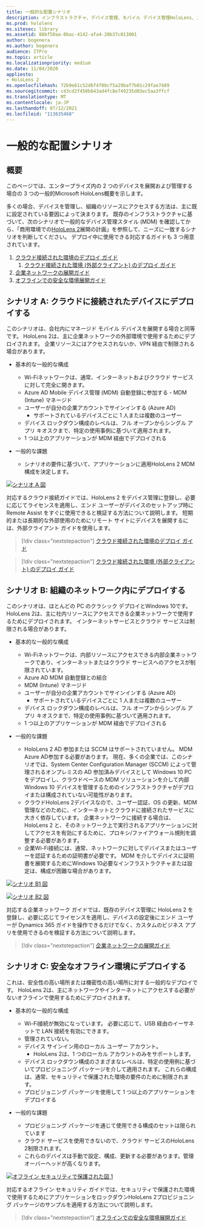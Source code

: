 ```yaml
---
title: 一般的な配置シナリオ
description: インフラストラクチャ、デバイス管理、モバイル デバイス管理HoloLens、エンタープライズ環境でのAzure Active Directoryの展開と管理について説明します。
ms.prod: hololens
ms.sitesec: library
ms.assetid: 88bf50aa-0bac-4142-afa4-20b37c013001
author: bogenera
ms.author: bogenera
audience: ITPro
ms.topic: article
ms.localizationpriority: medium
ms.date: 11/04/2020
appliesto:
- HoloLens 2
ms.openlocfilehash: 72b9e61c52d6f4f08cf5a29baf7b01c29fae7489
ms.sourcegitcommit: c43cd2f450b643ad4fc8e749235d03ec5aa3ffcf
ms.translationtype: MT
ms.contentlocale: ja-JP
ms.lasthandoff: 07/12/2021
ms.locfileid: "113635468"
---
```

# <a name="common-deployment-scenarios"></a>一般的な配置シナリオ

## <a name="overview"></a>概要

このページでは、エンタープライズ内の 2 つのデバイスを展開および管理する場合の 3 つの一般的Microsoft HoloLens概要を示します。

多くの場合、デバイスを管理し、組織のリソースにアクセスする方法は、主に既に設定されている要因によって決まります。 既存のインフラストラクチャに基づいて、次のシナリオで一般的なデバイス管理スタイル (MDM) を確認してから、「商用環境での[HoloLens 2](hololens-core-components.md)展開の計画」を参照して、ニーズに一致するシナリオを判断してください。 デプロイ中に使用できる対応するガイドも 3 つ用意されています。


 1. [クラウド接続された環境のデプロイ ガイド](hololens2-cloud-connected-overview.md)
     1. [クラウド接続された環境 (外部クライアント) のデプロイ ガイド](hololens2-deployment-guide.md)
 1. [企業ネットワークの展開ガイド](hololens2-corp-connected-overview.md)
 1. [オフラインでの安全な環境展開ガイド](hololens-common-scenarios-offline-secure.md)

## <a name="scenario-a-deploy-to-cloud-connected-devices"></a>シナリオ A: クラウドに接続されたデバイスにデプロイする

このシナリオは、会社内にマネージド モバイル デバイスを展開する場合と同等です。 HoloLens 2は、主に企業ネットワークの外部環境で使用するためにデプロイされます。 企業リソースにはアクセスされないか、VPN 経由で制限される場合があります。 
 * 基本的な一般的な構成
   * Wi-Fiネットワークは、通常、インターネットおよびクラウド サービスに対して完全に開きます。
   * Azure AD Mobile デバイス管理 (MDM) 自動登録に参加する - MDM (Intune) マネージド
   * ユーザーが自分の企業アカウントでサインインする (Azure AD)
     * サポートされているデバイスごとに 1 人または複数のユーザー
   * デバイス ロックダウン構成のレベルは、フル オープンからシングル アプリ キオスクまで、特定の使用事例に基づいて適用されます。
   * 1 つ以上のアプリケーションが MDM 経由でデプロイされる

* 一般的な課題
   * シナリオの要件に基づいて、アプリケーションに適用HoloLens 2 MDM 構成を決定します。

[![シナリオ A 図 ](images/deployment-guides-revised-scenario-a.png)](images/deployment-guides-revised-scenario-a.png#lightbox)

対応するクラウド接続ガイドでは、HoloLens 2 をデバイス管理に登録し、必要に応じてライセンスを適用し、エンド ユーザーがデバイスのセットアップ時に Remote Assist をすぐに使用できると検証する方法について説明します。 短期的または長期的な外部使用のためにリモート サイトにデバイスを展開するには、外部クライアント ガイドを使用します。

> [!div class="nextstepaction"]
> [クラウド接続された環境のデプロイ ガイド](hololens2-cloud-connected-overview.md)

> [!div class="nextstepaction"]
> [クラウド接続された環境 (外部クライアント) のデプロイ ガイド](hololens2-deployment-guide.md)

## <a name="scenario-b-deploy-inside-your-organizations-network"></a>シナリオ B: 組織のネットワーク内にデプロイする

このシナリオは、ほとんどの PC のクラシック デプロイとWindows 10です。 HoloLens 2は、主に社内リソースにアクセスできる企業ネットワークで使用するためにデプロイされます。 インターネットサービスとクラウド サービスは制限される場合があります。 

 * 基本的な一般的な構成
   * Wi-Fiネットワークは、内部リソースにアクセスできる内部企業ネットワークであり、インターネットまたはクラウド サービスへのアクセスが制限されています。
   * Azure AD MDM 自動登録との結合
   * MDM (Intune) マネージド
   * ユーザーが自分の企業アカウントでサインインする (Azure AD)
     * サポートされているデバイスごとに 1 人または複数のユーザー
   * デバイス ロックダウン構成のレベルは、フル オープンからシングル アプリ キオスクまで、特定の使用事例に基づいて適用されます。
   * 1 つ以上のアプリケーションが MDM 経由でデプロイされる

 * 一般的な課題
   * HoloLens 2 AD 参加または SCCM はサポートされていません。 MDM Azure AD参加する必要があります。 現在、多くの企業では、このシナリオでは、System Center Configuration Manager (SCCM) によって管理されるオンプレミスの AD 参加済みデバイスとして Windows 10 PC をデプロイし、クラウドベースの MDM ソリューションを介して内部 Windows 10 デバイスを管理するためのインフラストラクチャがデプロイまたは構成されていない可能性があります。
   * クラウドHoloLens 2デバイスなので、ユーザー認証、OS の更新、MDM 管理などのために、インターネットとクラウドに接続されたサービスに大きく依存しています。 企業ネットワークに接続する場合は、HoloLens 2 と、そのネットワーク上で実行されるアプリケーションに対してアクセスを有効にするために、プロキシ/ファイアウォール規則を調整する必要があります。
   * 企業Wi-Fi接続には、通常、ネットワークに対してデバイスまたはユーザーを認証するための証明書が必要です。 MDM を介してデバイスに証明書を展開するためにWindows 10必要なインフラストラクチャまたは設定は、構成が困難な場合があります。

[![シナリオ B1 図 ](images/deployment-guides-revised-scenario-b-01-1.png)](images/deployment-guides-revised-scenario-b-01-1.png#lightbox)

[![シナリオ B2 図 ](images/deployment-guides-revised-scenario-b-02-1.png)](images/deployment-guides-revised-scenario-b-02-1.png#lightbox)

対応する企業ネットワーク ガイドでは、既存のデバイス管理に HoloLens 2 を登録し、必要に応じてライセンスを適用し、デバイスの設定後にエンド ユーザーが Dynamics 365 ガイドを操作できるだけでなく、カスタムのビジネス アプリを使用できるのを検証する方法について説明します。

> [!div class="nextstepaction"]
> [企業ネットワークの展開ガイド](hololens2-corp-connected-overview.md)

## <a name="scenario-c-deploy-in-secure-offline-environment"></a>シナリオ C: 安全なオフライン環境にデプロイする

これは、安全性の高い場所または機密性の高い場所に対する一般的なデプロイです。 HoloLens 2は、主にネットワークやインターネットにアクセスする必要がないオフラインで使用するためにデプロイされます。 
 * 基本的な一般的な構成
   * Wi-Fi接続が無効になっています。 必要に応じて、USB 経由のイーサネットで LAN 接続を有効にできます。
   * 管理されていない。
   * デバイス サインイン用のローカル ユーザー アカウント。
     * HoloLens 2は、1 つのローカル アカウントのみをサポートします。
   * デバイス ロックダウン構成のさまざまなレベルは、特定の使用例に基づいてプロビジョニング パッケージを介して適用されます。 これらの構成は、通常、セキュリティで保護された環境の要件のために制限されます。
   * プロビジョニング パッケージを使用して 1 つ以上のアプリケーションをデプロイする

 * 一般的な課題
   * プロビジョニング パッケージを通じて使用できる構成のセットは限られています
   * クラウド サービスを使用できないので、クラウド サービスのHoloLens 2制限されます。
   * これらのデバイスは手動で設定、構成、更新する必要があります。管理オーバーヘッドが高くなります。

[![オフライン セキュリティで保護された図 1 ](images/deployment-guides-revised-scenario-c-01.png)](images/deployment-guides-revised-scenario-c-01.png#lightbox)

対応するオフライン セキュリティ ガイドでは、セキュリティで保護された環境で使用するためにアプリケーションをロックダウンHoloLens 2プロビジョニング パッケージのサンプルを適用する方法について説明します。

> [!div class="nextstepaction"]
> [オフラインでの安全な環境展開ガイド](hololens-common-scenarios-offline-secure.md)


